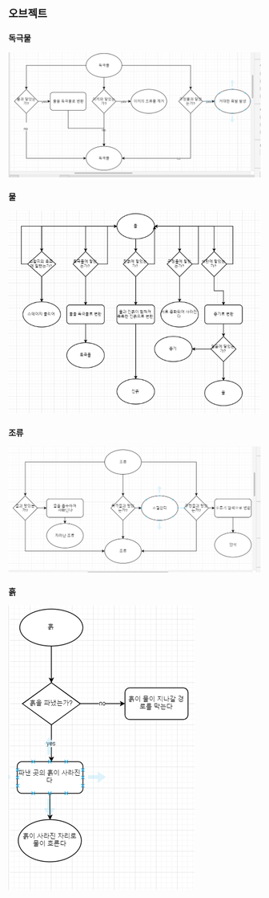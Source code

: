 ## 오브젝트
### 독극물
![독극물 오브젝트 순서도](./img/object/독극물.png)
### 물
![물 오브젝트 순서도](./img/object/물.png)
### 조류
![조류 오브젝트 순서도](./img/object/조류.png)
### 흙
![흙 오브젝트 순서도](./img/object/흙.png)
